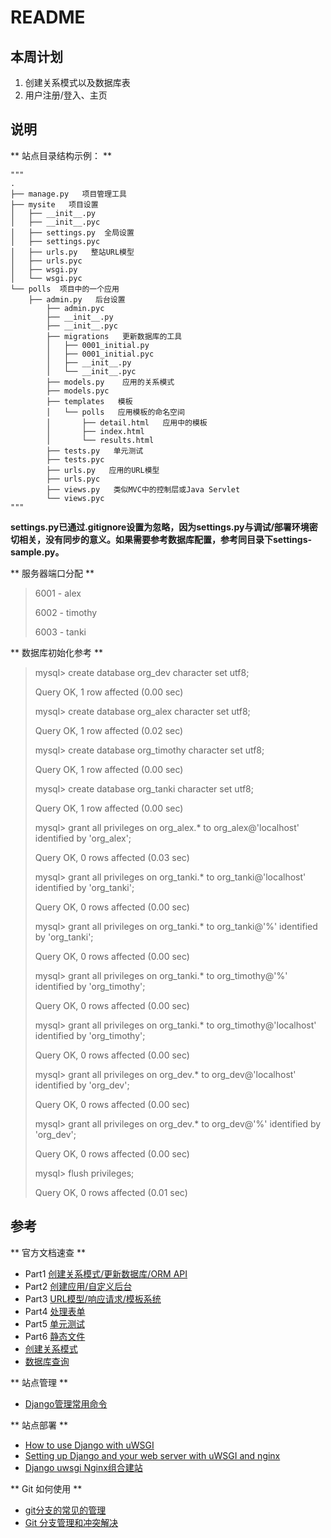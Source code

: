 # README
 
## 本周计划
 
1. 创建关系模式以及数据库表
2. 用户注册/登入、主页

## 说明

** 站点目录结构示例： **

~~~
"""
.
├── manage.py   项目管理工具
├── mysite   项目设置
│   ├── __init__.py
│   ├── __init__.pyc
│   ├── settings.py  全局设置
│   ├── settings.pyc
│   ├── urls.py   整站URL模型
│   ├── urls.pyc
│   ├── wsgi.py
│   └── wsgi.pyc
└── polls  项目中的一个应用
    ├── admin.py   后台设置
        ├── admin.pyc
        ├── __init__.py
        ├── __init__.pyc
        ├── migrations   更新数据库的工具
        │   ├── 0001_initial.py
        │   ├── 0001_initial.pyc
        │   ├── __init__.py
        │   └── __init__.pyc
        ├── models.py    应用的关系模式
        ├── models.pyc
        ├── templates   模板
        │   └── polls   应用模板的命名空间
        │       ├── detail.html   应用中的模板
        │       ├── index.html
        │       └── results.html
        ├── tests.py   单元测试
        ├── tests.pyc
        ├── urls.py   应用的URL模型
        ├── urls.pyc
        ├── views.py   类似MVC中的控制层或Java Servlet
        └── views.pyc
"""
~~~

__settings.py已通过.gitignore设置为忽略，因为settings.py与调试/部署环境密切相关，没有同步的意义。如果需要参考数据库配置，参考同目录下settings-sample.py。__


** 服务器端口分配 **

> 6001 - alex
> 
> 6002 - timothy
> 
> 6003 - tanki
> 

** 数据库初始化参考 **

> mysql> create database org\_dev character set utf8;
> 
> Query OK, 1 row affected (0.00 sec)
> 
> 
> 
> mysql> create database org\_alex character set utf8;
> 
> Query OK, 1 row affected (0.02 sec)
> 
> 
> 
> mysql> create database org\_timothy character set utf8;
> 
> Query OK, 1 row affected (0.00 sec)
> 
> 
> 
> mysql> create database org\_tanki character set utf8;
> 
> Query OK, 1 row affected (0.00 sec)
> 
> 
> 
> mysql> grant all privileges on org\_alex.* to org\_alex@'localhost' identified by 'org\_alex';
> 
> Query OK, 0 rows affected (0.03 sec)
> 
> 
> 
> mysql> grant all privileges on org\_tanki.* to org\_tanki@'localhost' identified by 'org\_tanki';
> 
> Query OK, 0 rows affected (0.00 sec)
> 
> 
> 
> mysql> grant all privileges on org\_tanki.* to org\_tanki@'%' identified by 'org\_tanki';
> 
> Query OK, 0 rows affected (0.00 sec)
> 
> 
> 
> mysql> grant all privileges on org\_tanki.* to org\_timothy@'%' identified by 'org\_timothy';
> 
> Query OK, 0 rows affected (0.00 sec)
> 
> 
> 
> mysql> grant all privileges on org\_tanki.* to org\_timothy@'localhost' identified by 'org\_timothy';
> 
> Query OK, 0 rows affected (0.00 sec)
> 
> 
> 
> mysql> grant all privileges on org\_dev.* to org\_dev@'localhost' identified by 'org\_dev';
> 
> Query OK, 0 rows affected (0.00 sec)
> 
> 
> 
> mysql> grant all privileges on org\_dev.* to org\_dev@'%' identified by 'org\_dev';
> 
> Query OK, 0 rows affected (0.00 sec)
> 
> 
> 
> mysql> flush privileges;
> 
> Query OK, 0 rows affected (0.01 sec)
> 


## 参考 

** 官方文档速查 **

- Part1 [创建关系模式/更新数据库/ORM API](https://docs.djangoproject.com/en/1.7/intro/tutorial01/)
- Part2 [创建应用/自定义后台](https://docs.djangoproject.com/en/1.7/intro/tutorial02/)
- Part3 [URL模型/响应请求/模板系统](https://docs.djangoproject.com/en/1.7/intro/tutorial03/)
- Part4 [处理表单](https://docs.djangoproject.com/en/1.7/intro/tutorial04/)
- Part5 [单元测试](https://docs.djangoproject.com/en/1.7/intro/tutorial05/)
- Part6 [静态文件](https://docs.djangoproject.com/en/1.7/intro/tutorial06/)
- [创建关系模式](https://docs.djangoproject.com/en/1.7/ref/models/relations/)
- [数据库查询](https://docs.djangoproject.com/en/1.7/topics/db/queries/)

** 站点管理 **

+ [Django管理常用命令](http://www.oschina.net/question/234345_54799)

** 站点部署 **

- [How to use Django with uWSGI](https://docs.djangoproject.com/en/1.7/howto/deployment/wsgi/uwsgi/)
- [Setting up Django and your web server with uWSGI and nginx](http://uwsgi-docs.readthedocs.org/en/latest/tutorials/Django_and_nginx.html)
- [Django uwsgi Nginx组合建站](http://blog.chinaunix.net/uid-11390629-id-3610722.html)

** Git 如何使用 **

- [git分支的常见的管理](http://libin52008.blog.163.com/blog/static/1053271872013313105039787/)
- [Git 分支管理和冲突解决](http://www.cnblogs.com/mengdd/p/3585038.html)

